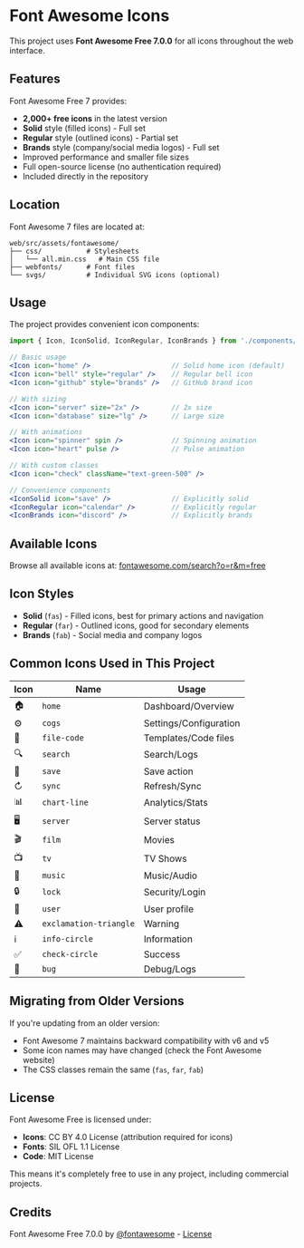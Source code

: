 # Font Awesome Icons

This project uses **Font Awesome Free 7.0.0** for all icons throughout the web interface.

## Features

Font Awesome Free 7 provides:
- **2,000+ free icons** in the latest version
- **Solid** style (filled icons) - Full set
- **Regular** style (outlined icons) - Partial set
- **Brands** style (company/social media logos) - Full set
- Improved performance and smaller file sizes
- Full open-source license (no authentication required)
- Included directly in the repository

## Location

Font Awesome 7 files are located at:
```
web/src/assets/fontawesome/
├── css/           # Stylesheets
│   └── all.min.css   # Main CSS file
├── webfonts/      # Font files
└── svgs/          # Individual SVG icons (optional)
```

## Usage

The project provides convenient icon components:

```jsx
import { Icon, IconSolid, IconRegular, IconBrands } from './components/FontAwesomeIcon';

// Basic usage
<Icon icon="home" />                    // Solid home icon (default)
<Icon icon="bell" style="regular" />    // Regular bell icon
<Icon icon="github" style="brands" />   // GitHub brand icon

// With sizing
<Icon icon="server" size="2x" />        // 2x size
<Icon icon="database" size="lg" />      // Large size

// With animations
<Icon icon="spinner" spin />            // Spinning animation
<Icon icon="heart" pulse />             // Pulse animation

// With custom classes
<Icon icon="check" className="text-green-500" />

// Convenience components
<IconSolid icon="save" />               // Explicitly solid
<IconRegular icon="calendar" />         // Explicitly regular
<IconBrands icon="discord" />           // Explicitly brands
```

## Available Icons

Browse all available icons at: [fontawesome.com/search?o=r&m=free](https://fontawesome.com/search?o=r&m=free)

## Icon Styles

- **Solid** (`fas`) - Filled icons, best for primary actions and navigation
- **Regular** (`far`) - Outlined icons, good for secondary elements
- **Brands** (`fab`) - Social media and company logos

## Common Icons Used in This Project

| Icon | Name | Usage |
|------|------|-------|
| 🏠 | `home` | Dashboard/Overview |
| ⚙️ | `cogs` | Settings/Configuration |
| 📄 | `file-code` | Templates/Code files |
| 🔍 | `search` | Search/Logs |
| 💾 | `save` | Save action |
| ↻ | `sync` | Refresh/Sync |
| 📊 | `chart-line` | Analytics/Stats |
| 🖥️ | `server` | Server status |
| 🎬 | `film` | Movies |
| 📺 | `tv` | TV Shows |
| 🎵 | `music` | Music/Audio |
| 🔒 | `lock` | Security/Login |
| 👤 | `user` | User profile |
| ⚠️ | `exclamation-triangle` | Warning |
| ℹ️ | `info-circle` | Information |
| ✅ | `check-circle` | Success |
| 🐛 | `bug` | Debug/Logs |

## Migrating from Older Versions

If you're updating from an older version:
- Font Awesome 7 maintains backward compatibility with v6 and v5
- Some icon names may have changed (check the Font Awesome website)
- The CSS classes remain the same (`fas`, `far`, `fab`)

## License

Font Awesome Free is licensed under:
- **Icons**: CC BY 4.0 License (attribution required for icons)
- **Fonts**: SIL OFL 1.1 License  
- **Code**: MIT License

This means it's completely free to use in any project, including commercial projects.

## Credits

Font Awesome Free 7.0.0 by [@fontawesome](https://fontawesome.com) - [License](https://fontawesome.com/license/free)